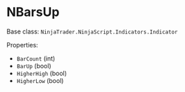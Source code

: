 # NBarsUp

Base class: `NinjaTrader.NinjaScript.Indicators.Indicator`

Properties:
- `BarCount` (int)
- `BarUp` (bool)
- `HigherHigh` (bool)
- `HigherLow` (bool)
